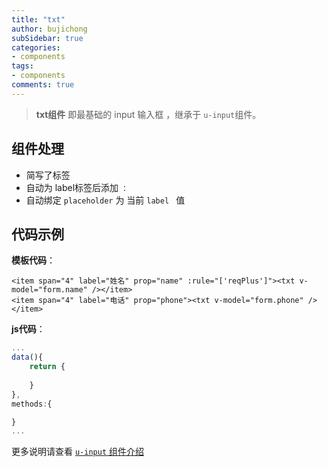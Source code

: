 ```yaml
---
title: "txt"
author: bujichong
subSidebar: true
categories:
- components
tags:
- components
comments: true
---
```


>**txt组件**  即最基础的 input 输入框 ，继承于 `u-input`组件。

## 组件处理

- 简写了标签
- 自动为 label标签后添加 `：`
- 自动绑定 `placeholder`  为 当前 `label ` 值

## 代码示例

**模板代码**：

```vue
<item span="4" label="姓名" prop="name" :rule="['reqPlus']"><txt v-model="form.name" /></item>
<item span="4" label="电话" prop="phone"><txt v-model="form.phone" /></item>
```

**js代码**：

```javascript
...
data(){
    return {
        
    }
},
methods:{

}
...
```


更多说明请查看  [`u-input` 组件介绍](https://www.uviewui.com/components/input.html)